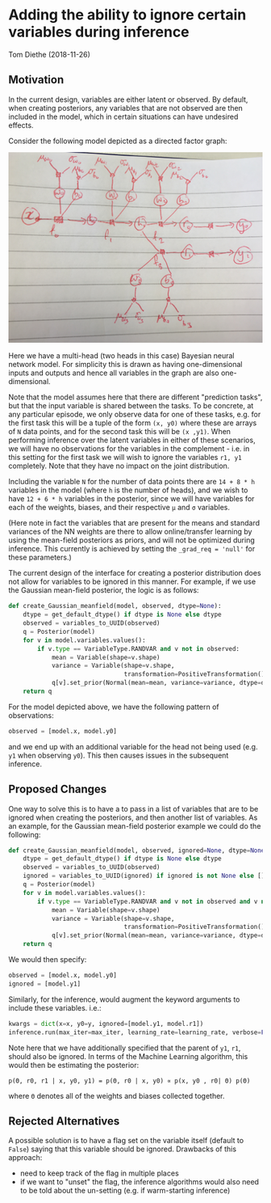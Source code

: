 # Adding the ability to ignore certain variables during inference

Tom Diethe (2018-11-26)

## Motivation

In the current design, variables are either latent or observed. By default, when creating posteriors, any variables that are not observed are then included in the model, which in certain situations can have undesired effects. 

Consider the following model depicted as a directed factor graph:

![multi-head neural network model](multi-head.jpg "Multi-head neural network model")

Here we have a multi-head (two heads in this case) Bayesian neural network model. For simplicity this is drawn as having one-dimensional inputs and outputs and hence all variables in the graph are also one-dimensional. 

Note that the model assumes here that there are different "prediction tasks", but that the input variable is shared between the tasks. To be concrete, at any particular episode, we only observe data for one of these tasks, e.g. for the first task this will be a tuple of the form `(x, y0)` where these are arrays of `N` data points, and for the second task this will be `(x ,y1)`. When performing inference over the latent variables in either of these scenarios, we will have no observations for the variables in the complement - i.e. in this setting for the first task we will wish to ignore the variables `r1, y1` completely. Note that they have no impact on the joint distribution.

Including the variable `N` for the number of data points there are `14 + 8 * h` variables in the model (where `h` is the number of heads), and we wish to have `12 + 6 * h` variables in the posterior, since we will have variables for each of the weights, biases, and their respective `µ` and `σ` variables. 

(Here note in fact the variables that are present for the means and standard variances of the NN weights are there to allow online/transfer learning by using the mean-field posteriors as priors, and will not be optimized during inference. This currently is achieved by setting the `_grad_req = 'null'` for these parameters.)

The current design of the interface for creating a posterior distribution does not allow for variables to be ignored in this manner. For example, if we use the Gaussian mean-field posterior, the logic is as follows:

```python
def create_Gaussian_meanfield(model, observed, dtype=None):
    dtype = get_default_dtype() if dtype is None else dtype
    observed = variables_to_UUID(observed)
    q = Posterior(model)
    for v in model.variables.values():
        if v.type == VariableType.RANDVAR and v not in observed:
            mean = Variable(shape=v.shape)
            variance = Variable(shape=v.shape,
                                transformation=PositiveTransformation())
            q[v].set_prior(Normal(mean=mean, variance=variance, dtype=dtype))
    return q
```

For the model depicted above, we have the following pattern of observations:

```python
observed = [model.x, model.y0]
```
 
and we end up with an additional variable for the head not being used (e.g. `y1` when observing `y0`). This then causes issues in the subsequent inference.
 

## Proposed Changes

One way to solve this is to have a to pass in a list of variables that are to be ignored when creating the posteriors, and then another list of variables. 
As an example, for the Gaussian mean-field posterior example we could do the following: 

```python
def create_Gaussian_meanfield(model, observed, ignored=None, dtype=None):
    dtype = get_default_dtype() if dtype is None else dtype
    observed = variables_to_UUID(observed)
    ignored = variables_to_UUID(ignored) if ignored is not None else []
    q = Posterior(model)
    for v in model.variables.values():
        if v.type == VariableType.RANDVAR and v not in observed and v not in ignored:
            mean = Variable(shape=v.shape)
            variance = Variable(shape=v.shape,
                                transformation=PositiveTransformation())
            q[v].set_prior(Normal(mean=mean, variance=variance, dtype=dtype))
    return q
```

We would then specify:

```python
observed = [model.x, model.y0]
ignored = [model.y1]
```

Similarly, for the inference, would augment the keyword arguments to include these variables. i.e.:

```python
kwargs = dict(x=x, y0=y, ignored=[model.y1, model.r1])
inference.run(max_iter=max_iter, learning_rate=learning_rate, verbose=False, callback=print_status, **kwargs)
```

Note here that we have additionally specified that the parent of `y1`, `r1`, should also be ignored. In terms of the Machine Learning algorithm, this would then be estimating the posterior:

```
p(Θ, r0, r1 | x, y0, y1) = p(Θ, r0 | x, y0) ∝ p(x, y0 , r0| Θ) p(Θ) 
```

where `Θ` denotes all of the weights and biases collected together.

## Rejected Alternatives

A possible solution is to have a flag set on the variable itself (default to `False`) saying that this variable should be ignored. 
Drawbacks of this approach:
- need to keep track of the flag in multiple places
- if we want to "unset" the flag, the inference algorithms would also need to be told about the un-setting (e.g. if warm-starting inference) 
